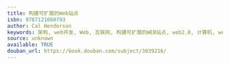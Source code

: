 ```yaml
---
title: 构建可扩展的Web站点
isbn: 9787121060793
author: Cal Henderson
keywords: 架构, web开发, Web, 互联网, 构建可扩展的WEB站点, web2.0, 计算机, web扩展
source: unknown
available: TRUE
douban_url: https://book.douban.com/subject/3039216/
---
```

